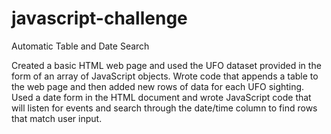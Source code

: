 # javascript-challenge
Automatic Table and Date Search

Created a basic HTML web page and used the UFO dataset provided in the form of an array of JavaScript objects.
Wrote code that appends a table to the web page and then added new rows of data for each UFO sighting.
Used a date form in the HTML document and wrote JavaScript code that will listen for events and search through the date/time column to find rows that match user input.
